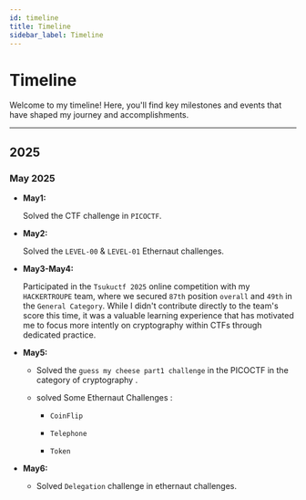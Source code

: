 ```yaml
---
id: timeline
title: Timeline
sidebar_label: Timeline
---
```

# Timeline
Welcome to my timeline! Here, you'll find key milestones and events that have shaped my journey and accomplishments.

---

##  2025

### May 2025

- **May1:**

    Solved the CTF challenge in `PICOCTF`.

- **May2:**

    Solved the `LEVEL-00` & `LEVEL-01`  Ethernaut challenges.

- **May3-May4:** 

    Participated in the `Tsukuctf 2025` online competition with my `HACKERTROUPE` team, where we secured `87th` position `overall` and `49th` in the `General Category`. While I didn't contribute directly to the team's score this time, it was a valuable learning experience that has motivated me to focus more intently on cryptography within CTFs through dedicated practice.

- **May5:**

    - Solved the `guess my cheese part1 challenge` in the PICOCTF in the category of cryptography .

    - solved Some Ethernaut Challenges :
        - `CoinFlip`

        - `Telephone` 

        - `Token` 

- **May6:**

    - Solved `Delegation` challenge in ethernaut challenges.    